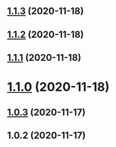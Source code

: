 ## [1.1.3](https://github.com/imcuttle/slider-doc/compare/v1.1.2...v1.1.3) (2020-11-18)

## [1.1.2](https://github.com/imcuttle/slider-doc/compare/v1.1.1...v1.1.2) (2020-11-18)

## [1.1.1](https://github.com/imcuttle/slider-doc/compare/v1.1.0...v1.1.1) (2020-11-18)

# [1.1.0](https://github.com/imcuttle/slider-doc/compare/v1.0.3...v1.1.0) (2020-11-18)

## [1.0.3](https://github.com/imcuttle/slider-doc/compare/v1.0.2...v1.0.3) (2020-11-17)

## 1.0.2 (2020-11-17)

